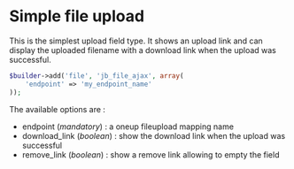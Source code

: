 Simple file upload
==================

This is the simplest upload field type. It shows an upload link and can display the uploaded filename with a download link when the upload was successful.

~~~ php
$builder->add('file', 'jb_file_ajax', array(
    'endpoint' => 'my_endpoint_name'
));
~~~

The available options are :

* endpoint (_mandatory_) : a oneup fileupload mapping name
* download_link (_boolean_) : show the download link when the upload was successful
* remove_link (_boolean_) : show a remove link allowing to empty the field

